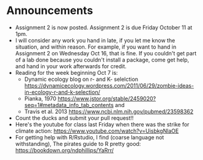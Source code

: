 # Announcements

- Assignment 2 is now posted. Assignment 2 is due Friday October 11 at 1pm.
- I will consider any work you hand in late, if you let me know the situation, and within reason. For example, if you want to hand in Assignment 2 on Wednesday Oct 16, that is fine. If you couldn't get part of a lab done because you couldn't install a package, come get help, and hand in your work afterwards for credit.
- Reading for the week beginning Oct 7 is:
  * Dynamic ecology blog on r- and K- selelction https://dynamicecology.wordpress.com/2011/06/29/zombie-ideas-in-ecology-r-and-k-selection/
  * Pianka, 1970 https://www.jstor.org/stable/2459020?seq=1#metadata_info_tab_contents and
  * Travis et al. 2013 https://www.ncbi.nlm.nih.gov/pubmed/23598362
- Count the ducks and submit your pull request!!
- Here's the youtube for class last Friday when there was the strike for climate action: https://www.youtube.com/watch?v=UisbkgNlaOE
- For getting help with R/Rstudio, I find (coarse language not withstanding), The pirates guide to R pretty good: https://bookdown.org/ndphillips/YaRrr/
